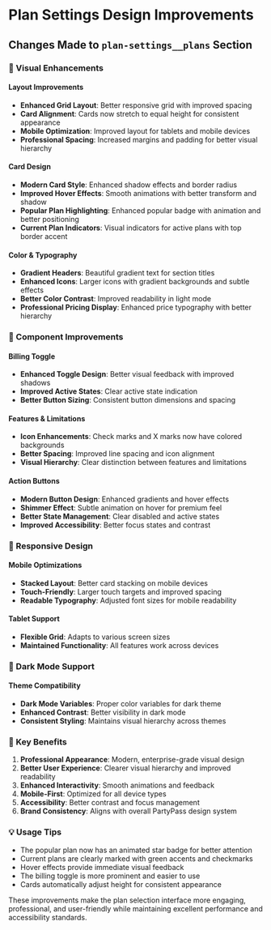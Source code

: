 # Plan Settings Design Improvements

## Changes Made to `plan-settings__plans` Section

### 🎨 Visual Enhancements

#### Layout Improvements
- **Enhanced Grid Layout**: Better responsive grid with improved spacing
- **Card Alignment**: Cards now stretch to equal height for consistent appearance
- **Mobile Optimization**: Improved layout for tablets and mobile devices
- **Professional Spacing**: Increased margins and padding for better visual hierarchy

#### Card Design
- **Modern Card Style**: Enhanced shadow effects and border radius
- **Improved Hover Effects**: Smooth animations with better transform and shadow
- **Popular Plan Highlighting**: Enhanced popular badge with animation and better positioning
- **Current Plan Indicators**: Visual indicators for active plans with top border accent

#### Color & Typography
- **Gradient Headers**: Beautiful gradient text for section titles
- **Enhanced Icons**: Larger icons with gradient backgrounds and subtle effects
- **Better Color Contrast**: Improved readability in light mode
- **Professional Pricing Display**: Enhanced price typography with better hierarchy

### 🔧 Component Improvements

#### Billing Toggle
- **Enhanced Toggle Design**: Better visual feedback with improved shadows
- **Improved Active States**: Clear active state indication
- **Better Button Sizing**: Consistent button dimensions and spacing

#### Features & Limitations
- **Icon Enhancements**: Check marks and X marks now have colored backgrounds
- **Better Spacing**: Improved line spacing and icon alignment
- **Visual Hierarchy**: Clear distinction between features and limitations

#### Action Buttons
- **Modern Button Design**: Enhanced gradients and hover effects
- **Shimmer Effect**: Subtle animation on hover for premium feel
- **Better State Management**: Clear disabled and active states
- **Improved Accessibility**: Better focus states and contrast

### 📱 Responsive Design

#### Mobile Optimizations
- **Stacked Layout**: Better card stacking on mobile devices
- **Touch-Friendly**: Larger touch targets and improved spacing
- **Readable Typography**: Adjusted font sizes for mobile readability

#### Tablet Support
- **Flexible Grid**: Adapts to various screen sizes
- **Maintained Functionality**: All features work across devices

### 🌙 Dark Mode Support

#### Theme Compatibility
- **Dark Mode Variables**: Proper color variables for dark theme
- **Enhanced Contrast**: Better visibility in dark mode
- **Consistent Styling**: Maintains visual hierarchy across themes

### 🎯 Key Benefits

1. **Professional Appearance**: Modern, enterprise-grade visual design
2. **Better User Experience**: Clearer visual hierarchy and improved readability
3. **Enhanced Interactivity**: Smooth animations and feedback
4. **Mobile-First**: Optimized for all device types
5. **Accessibility**: Better contrast and focus management
6. **Brand Consistency**: Aligns with overall PartyPass design system

### 💡 Usage Tips

- The popular plan now has an animated star badge for better attention
- Current plans are clearly marked with green accents and checkmarks
- Hover effects provide immediate visual feedback
- The billing toggle is more prominent and easier to use
- Cards automatically adjust height for consistent appearance

These improvements make the plan selection interface more engaging, professional, and user-friendly while maintaining excellent performance and accessibility standards.
